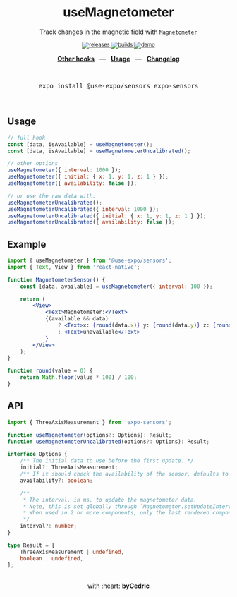 <div align="center">
    <h1>useMagnetometer</h1>
    <p>Track changes in the magnetic field with <a href="https://docs.expo.io/versions/latest/sdk/magnetometer/"><code>Magnetometer</code></a></p>
    <sup>
        <a href="https://github.com/bycedric/use-expo/releases">
            <img src="https://img.shields.io/github/release/byCedric/use-expo/all.svg?style=flat-square" alt="releases" />
        </a>
        <a href="https://github.com/bycedric/use-expo/actions">
            <img src="https://img.shields.io/github/workflow/status/byCedric/use-expo/Packages/master.svg?style=flat-square" alt="builds" />
        </a>
        <a href="https://exp.host/@bycedric/use-expo">
            <img src="https://img.shields.io/badge/demo-expo.io-lightgrey.svg?style=flat-square" alt="demo" />
        </a>
    </sup>
    <br />
    <p align="center">
        <a href="https://github.com/byCedric/use-expo#readme"><b>Other hooks</b></a>
        &nbsp;&nbsp;&mdash;&nbsp;&nbsp;
        <a href="https://github.com/byCedric/use-expo#usage"><b>Usage</b></a>
        &nbsp;&nbsp;&mdash;&nbsp;&nbsp;
        <a href="https://github.com/byCedric/use-expo/blob/master/CHANGELOG.md"><b>Changelog</b></a>
    </p>
    <br />
    <pre>expo install @use-expo/sensors expo-sensors</pre>
    <br />
</div>

## Usage

```jsx
// full hook
const [data, isAvailable] = useMagnetometer();
const [data, isAvailable] = useMagnetometerUncalibrated();

// other options
useMagnetometer({ interval: 1000 });
useMagnetometer({ initial: { x: 1, y: 1, z: 1 } });
useMagnetometer({ availability: false });

// or use the raw data with:
useMagnetometerUncalibrated();
useMagnetometerUncalibrated({ interval: 1000 });
useMagnetometerUncalibrated({ initial: { x: 1, y: 1, z: 1 } });
useMagnetometerUncalibrated({ availability: false });
```


## Example

```jsx
import { useMagnetometer } from '@use-expo/sensors';
import { Text, View } from 'react-native';

function MagnetometerSensor() {
    const [data, available] = useMagnetometer({ interval: 100 });

    return (
        <View>
            <Text>Magnetometer:</Text>
            {(available && data)
                ? <Text>x: {round(data.x)} y: {round(data.y)} z: {round(data.z)}</Text>
                : <Text>unavailable</Text>
            }
        </View>
    );
}

function round(value = 0) {
    return Math.floor(value * 100) / 100;
}
```


## API

```ts
import { ThreeAxisMeasurement } from 'expo-sensors';

function useMagnetometer(options?: Options): Result;
function useMagnetometerUncalibrated(options?: Options): Result;

interface Options {
    /** The initial data to use before the first update. */
    initial?: ThreeAxisMeasurement;
    /** If it should check the availability of the sensor, defaults to `true`. */
    availability?: boolean;

    /**
     * The interval, in ms, to update the magnetometer data.
     * Note, this is set globally through `Magnetometer.setUpdateInterval`.
     * When used in 2 or more components, only the last rendered component's interval will be used for all.
     */
    interval?: number;
}

type Result = [
    ThreeAxisMeasurement | undefined,
    boolean | undefined,
];
```

<div align="center">
    <br />
    with :heart: <strong>byCedric</strong>
    <br />
</div>
